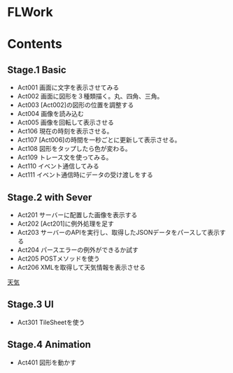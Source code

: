 FLWork
======

# Contents

## Stage.1 Basic
- Act001 画面に文字を表示させてみる
- Act002 画面に図形を３種類描く。丸、四角、三角。
- Act003 [Act002]の図形の位置を調整する
- Act004 画像を読み込む
- Act005 画像を回転して表示させる
- Act106 現在の時刻を表示させる。
- Act107 [Act006]の時間を一秒ごとに更新して表示させる。
- Act108 図形をタップしたら色が変わる。
- Act109 トレース文を使ってみる。
- Act110 イベント通信してみる
- Act111 イベント通信時にデータの受け渡しをする

## Stage.2 with Sever
- Act201 サーバーに配置した画像を表示する
- Act202 [Act201]に例外処理を足す
- Act203 サーバーのAPIを実行し、取得したJSONデータをパースして表示する
- Act204 パースエラーの例外ができるか試す
- Act205 POSTメソッドを使う
- Act206 XMLを取得して天気情報を表示させる

[天気](http://www.drk7.jp/weather/)

## Stage.3 UI
- Act301 TileSheetを使う

## Stage.4 Animation
- Act401 図形を動かす

